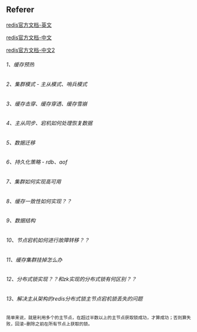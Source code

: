 ## Referer

[redis官方文档-英文](https://redis.io/)

[redis官方文档-中文](https://www.redis.net.cn/)

[redis官方文档-中文2](http://www.redis.cn/) 

###### 1、缓存预热

###### 2、集群模式 - 主从模式、哨兵模式

###### 3、缓存击穿、缓存穿透、缓存雪崩

###### 4、主从同步、宕机如何处理恢复数据

###### 5、数据迁移

###### 6、持久化策略 - rdb、aof

###### 7、集群如何实现高可用

###### 8、缓存一致性如何实现？？

###### 9、数据结构

###### 10、节点宕机如何进行故障转移？？

###### 11、缓存集群挂掉怎么办

###### 12、分布式锁实现？？和zk实现的分布式锁有何区别？？

###### 13、解决主从架构的redis分布式锁主节点宕机锁丢失的问题

```
简单来说，就是利用多个的主节点，在超过半数以上的主节点获取锁成功，才算成功；否则算失败，回滚–删除之前在所有节点上获取的锁。
```

